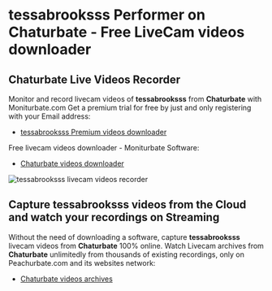 # tessabrooksss Performer on Chaturbate - Free LiveCam videos downloader

## Chaturbate Live Videos Recorder

Monitor and record livecam videos of **tessabrooksss** from **Chaturbate** with Moniturbate.com
Get a premium trial for free by just and only registering with your Email address:
* [tessabrooksss Premium videos downloader](https://moniturbate.com/request-demo-licence-key.html)

Free livecam videos downloader - Moniturbate Software:
* [Chaturbate videos downloader](https://moniturbate.com/moniturbate-download-software.html)

![tessabrooksss livecam videos recorder](https://peachurnet.com/templates/moniturbate-software.png)


## Capture tessabrooksss videos from the Cloud and watch your recordings on Streaming

Without the need of downloading a software, capture **tessabrooksss** livecam videos from **Chaturbate** 100% online.
Watch Livecam archives from **Chaturbate** unlimitedly from thousands of existing recordings, only on Peachurbate.com and its websites network:
* [Chaturbate videos archives](https://peachurnet.com/)